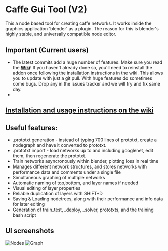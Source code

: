 # Caffe Gui Tool (V2)
This a node based tool for creating caffe networks. It works inside the graphics application 'blender' as a plugin. The reason for this is blender's highly stable, and universally compatible node editor.

## Important (Current users)
* The latest commits add a huge number of features. Make sure you read the [**Wiki**](http://bit.ly/1HCES6r)! If you haven't already done so, you'll need to reinstall the addon once following the installation instructions in the wiki. This allows you to update with just a git pull. With huge features do sometimes come bugs. Drop any in the issues tracker and we will try and fix same day.
* 
## [**Installation and usage instructions on the wiki**](http://bit.ly/1HCES6r)

## Useful features:
* .prototxt generation - instead of typing 700 lines of prototxt, create a nodegraph and have it converted to prototxt.
* .prototxt import - load networks up to and including googlenet, edit them, then regenerate the prototxt.
* Train networks asyncronously within blender, plotting loss in real time
* Manages different network structures, and stores networks with performance data and comments under a single file
* Simultaneous graphing of multiple networks
* Automatic naming of top,bottom, and layer names if needed
* Visual editing of layer properties
* Reliable duplication of layers with SHIFT+D
* Saving & Loading nodetrees, along with their performance and info data for later editing
* Generation of train_test, _deploy, _solver, prototxts, and the training bash script


## UI screenshots

![Nodes](https://dl.dropboxusercontent.com/u/10860244/CGT/Selection_032.png)
![Graph](https://dl.dropboxusercontent.com/u/10860244/CGT/Selection_031.png)

